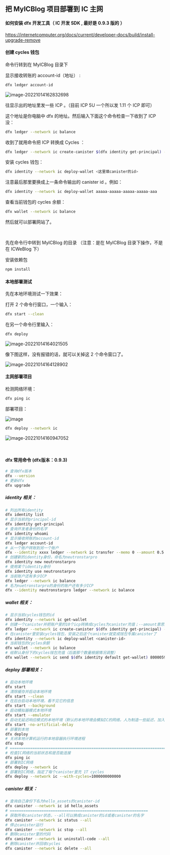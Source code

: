 ## 把 MyICBlog 项目部署到 IC 主网

#### 如何安装 dfx 开发工具（ IC 开发 SDK , 最好是 0.9.3 版的 ）

https://internetcomputer.org/docs/current/developer-docs/build/install-upgrade-remove



#### 创建 cycles 钱包

命令行转到在 MyICBlog 目录下

显示接收转账的 account-id（地址） : 

```bash
dfx ledger account-id
```

![image-20221014162832698](assets/如何把项目部署到IC主网/image-20221014162832698.png)

往显示出的地址里发一些 ICP 。（目前 ICP 5U 一个所以发 1.11 个 ICP 即可）

这个地址是你电脑中 dfx 的地址。然后输入下面这个命令检查一下收到了 ICP 没：

```bash
dfx ledger --network ic balance
```

收到了就用命令把 ICP 转换成 Cycles ：

```bash
dfx ledger --network ic create-canister $(dfx identity get-principal) --amount 1.1
```

安装 cycles 钱包：

```bash
dfx identity --network ic deploy-wallet <这里填canister的id>
```

注意最后那里要换成上一条命令输出的 canister id 。例如：

```bash
dfx identity --network ic deploy-wallet aaaaa-aaaaa-aaaaa-aaaaa-aaa
```

查看当前钱包的 cycles 余额：

```bash
dfx wallet --network ic balance
```

然后就可以部署网站了。

<br>

先在命令行中转到 MyICBlog 的目录 （注意：是在 MyICBlog 目录下操作，不是在 ICWeBlog 下）

安装依赖包

```bash
npm install
```

#### 本地部署测试

先在本地环境测试一下效果：

打开 2 个命令行窗口，一个输入：

```bash
dfx start --clean
```

在另一个命令行里输入：

```bash
dfx deploy
```

![image-20221014164021505](assets/如何把项目部署到IC主网/image-20221014164021505.png)

像下图这样，没有报错的话，就可以关掉这 2 个命令窗口了。

![image-20221014164128902](assets/如何把项目部署到IC主网/image-20221014164128902.png)



#### 主网部署项目

检测网络环境：

```bash
dfx ping ic
```

部署项目：

![image](assets/如何把项目部署到IC主网/195795044-e8b05769-ea7a-4558-83c6-b5d8a68b84a2.png)

```bash
dfx deploy --network ic
```

![image-20221014160947052](assets/如何把项目部署到IC主网/image-20221014160947052.png)



<br>

#### dfx 常用命令  (dfx版本：0.9.3)

```bash
# 查询dfx版本
dfx --version
# 更新dfx
dfx upgrade
```



##### identity 相关：

```bash
# 列出所有identity
dfx identity list
# 显示当前的principal-id
dfx identity get-principal
# 查询开发者身份的名字
dfx identity whoami
# 显示接收转账的account-id
dfx ledger account-id
# 从一个账户转账到另一个账户
dfx --identity xxxx ledger --network ic transfer --memo 0 --amount 0.5
# 创建新的identity身份，命名为neutronstarpro
dfx identity new neutronstarpro
# 使用某个identity身份
dfx identity use neutronstarpro
# 当前账户还有多少ICP
dfx ledger --network ic balance
# 名为nuetronstarpro的身份的账户还有多少ICP
dfx --identity neutronstarpro ledger --network ic balance
```



##### wallet 相关：

```bash
# 显示当前cycles钱包的id
dfx identity --network ic get-wallet
# 创建一个canister并把账户里的10个icp转换成cycles为canister充值；--amount意思是将指定的ICP转换为cycles
dfx ledger --network ic create-canister $(dfx identity get-principal) --amount 10
# 在canister里安装cycles钱包，安装之后这个canister就变成钱包专属canister了
dfx identity --network ic deploy-wallet <canister-id>
# 当前钱包的cycles余额
dfx wallet --network ic balance
# 给默认身份下的cycles钱包充值（后面那个数量根据情况调整）
dfx wallet --network ic send $(dfx identity default get-wallet) 80000590000
```



##### deploy 部署相关：

```bash
# 启动本地环境
dfx start
# 清除缓存并启动本地环境
dfx start --clean
# 在后台启动本地环境，看不见它的信息
dfx start --background
# 启动模拟器模式本地环境
dfx start --emulator
# 启动无延迟响应模式的本地环境（默认的本地环境会模拟IC的网络，人为制造一些延迟，加入了达成共识的时间）
dfx start -no-artificial-delay
# 部署到本地
dfx deploy
# 关闭本地计算机运行的本地容器执行环境进程
dfx stop
# ====================================================================================
# 检查IC网络的当前状态和是否能连接
dfx ping ic
# 部署到IC网络
dfx deploy --network ic
# 部署到IC网络，指定了每个canister里充 1T cycles
dfx deploy --network ic --with-cycles=1000000000000
```



##### canister 相关：

```bash
# 查询自己身份下名为hello_assets的canister-id
dfx canister --network ic id hello_assets
# =============================================================
# 获取所有canister状态，--all可以换成canister的id或者canister的名字
dfx canister --network ic status --all
# 停止canister运行
dfx canister --network ic stop --all
# 删除canister里的代码
dfx canister --network ic uninstall-code --all
# 删除canister并回收cycles
dfx canister --network ic delete --all
```

